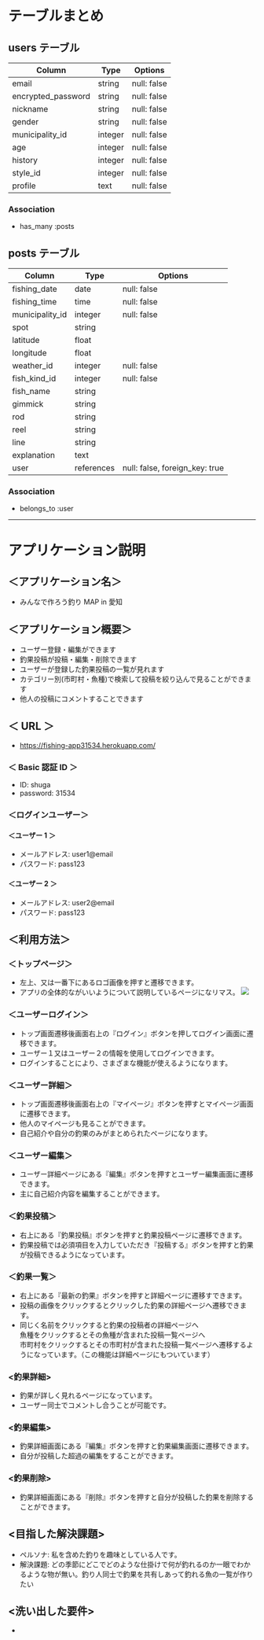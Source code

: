 # テーブルまとめ

## users テーブル

| Column             | Type    | Options     |
| ------------------ | ------- | ----------- |
| email              | string  | null: false |
| encrypted_password | string  | null: false |
| nickname           | string  | null: false |
| gender             | string  | null: false |
| municipality_id    | integer | null: false |
| age                | integer | null: false |
| history            | integer | null: false |
| style_id           | integer | null: false |
| profile            | text    | null: false |

### Association

- has_many :posts

## posts テーブル

| Column          | Type       | Options                        |
| --------------- | ---------- | ------------------------------ |
| fishing_date    | date       | null: false                    |
| fishing_time    | time       | null: false                    |
| municipality_id | integer    | null: false                    |
| spot            | string     |                                |
| latitude        | float      |                                |
| longitude       | float      |                                |
| weather_id      | integer    | null: false                    |
| fish_kind_id    | integer    | null: false                    |
| fish_name       | string     |                                |
| gimmick         | string     |                                |
| rod             | string     |                                |
| reel            | string     |                                |
| line            | string     |                                |
| explanation     | text       |                                |
| user            | references | null: false, foreign_key: true |

### Association

- belongs_to :user

---

# アプリケーション説明

## ＜アプリケーション名＞

- みんなで作ろう釣り MAP in 愛知

## ＜アプリケーション概要＞

- ユーザー登録・編集ができます
- 釣果投稿が投稿・編集・削除できます
- ユーザーが登録した釣果投稿の一覧が見れます
- カテゴリー別(市町村・魚種)で検索して投稿を絞り込んで見ることができます
- 他人の投稿にコメントすることできます

## ＜ URL ＞

- https://fishing-app31534.herokuapp.com/

### ＜ Basic 認証 ID ＞

- ID: shuga
- password: 31534

### ＜ログインユーザー＞

#### ＜ユーザー 1 ＞

- メールアドレス: user1@email
- パスワード: pass123

#### ＜ユーザー 2 ＞

- メールアドレス: user2@email
- パスワード: pass123

## ＜利用方法＞

### ＜トップページ＞

- 左上、又は一番下にあるロゴ画像を押すと遷移できます。
- アプリの全体的ながいいようについて説明しているページになリマス。
  <img src="assets/top.png">

### ＜ユーザーログイン＞

- トップ画面遷移後画面右上の『ログイン』ボタンを押してログイン画面に遷移できます。
- ユーザー１又はユーザー２の情報を使用してログインできます。
- ログインすることにより、さまざまな機能が使えるようになります。

### ＜ユーザー詳細＞

- トップ画面遷移後画面右上の『マイページ』ボタンを押すとマイページ画面に遷移できます。
- 他人のマイページも見ることができます。
- 自己紹介や自分の釣果のみがまとめられたページになります。

### ＜ユーザー編集＞

- ユーザー詳細ページにある『編集』ボタンを押すとユーザー編集画面に遷移できます。
- 主に自己紹介内容を編集することができます。

### ＜釣果投稿＞

- 右上にある『釣果投稿』ボタンを押すと釣果投稿ページに遷移できます。
- 釣果投稿では必須項目を入力していただき『投稿する』ボタンを押すと釣果が投稿できるようになっています。

### ＜釣果一覧＞

- 右上にある『最新の釣果』ボタンを押すと詳細ページに遷移すできます。
- 投稿の画像をクリックするとクリックした釣果の詳細ページへ遷移できます。
- 同じく名前をクリックすると釣果の投稿者の詳細ページへ<br>魚種をクリックするとその魚種が含まれた投稿一覧ページへ<br>市町村をクリックするとその市町村が含まれた投稿一覧ページへ遷移するようになっています。（この機能は詳細ページにもついています）

### <釣果詳細>

- 釣果が詳しく見れるページになっています。
- ユーザー同士でコメントし合うことが可能です。

### <釣果編集>

- 釣果詳細画面にある『編集』ボタンを押すと釣果編集画面に遷移できます。
- 自分が投稿した超過の編集をすることができます。

### <釣果削除>

- 釣果詳細画面にある『削除』ボタンを押すと自分が投稿した釣果を削除することができます。

## <目指した解決課題>

- ペルソナ: 私を含めた釣りを趣味としている人です。
- 解決課題: どの季節にどこでどのような仕掛けで何が釣れるのか一眼でわかるような物が無い。釣り人同士で釣果を共有しあって釣れる魚の一覧が作りたい

## <洗い出した要件>

-
